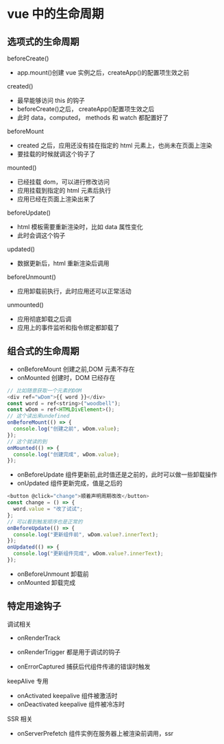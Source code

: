 # vue 中的生命周期

## 选项式的生命周期

beforeCreate()

- app.mount()创建 vue 实例之后，createApp()的配置项生效之前

created()

- 最早能够访问 this 的钩子
- beforeCreate()之后， createApp()配置项生效之后
- 此时 data，computed， methods 和 watch 都配置好了

beforeMount

- created 之后，应用还没有挂在指定的 html 元素上，也尚未在页面上渲染
- 要挂载的时候就调这个钩子了

mounted()

- 已经挂载 dom，可以进行修改访问
- 应用挂载到指定的 html 元素后执行
- 应用已经在页面上渲染出来了

beforeUpdate()

- html 模板需要重新渲染时，比如 data 属性变化
- 此时会调这个钩子

updated()

- 数据更新后，html 重新渲染后调用

beforeUnmount()

- 应用卸载前执行，此时应用还可以正常活动

unmounted()

- 应用彻底卸载之后调
- 应用上的事件监听和指令绑定都卸载了

## 组合式的生命周期

- onBeforeMount 创建之前,DOM 元素不存在
- onMounted 创建时，DOM 已经存在

```js
// 比如随意获取一个元素的DOM
<div ref="wDom">{{ word }}</div>
const word = ref<string>("woodbell");
const wDom = ref<HTMLDivElement>();
// 这个读出来undefined
onBeforeMount(() => {
  console.log("创建之前", wDom.value);
});
// 这个就读的到
onMounted(() => {
  console.log("创建完成", wDom.value);
});
```

- onBeforeUpdate 组件更新前,此时值还是之前的，此时可以做一些卸载操作
- onUpdated 组件更新完成，值是之后的

```js
<button @click="change">顺着声明周期改改</button>
const change = () => {
  word.value = "改了试试";
};
// 可以看到触发顺序也是正常的
onBeforeUpdate(() => {
  console.log("更新组件前", wDom.value?.innerText);
});
onUpdated(() => {
  console.log("更新组件完成", wDom.value?.innerText);
});
```

- onBeforeUnmount 卸载前
- onMounted 卸载完成

## 特定用途钩子

调试相关

- onRenderTrack
- onRenderTrigger 都是用于调试的钩子

- onErrorCaptured 捕获后代组件传递的错误时触发

keepAlive 专用

- onActivated keepalive 组件被激活时
- onDeactivated keepalive 组件被冷冻时

SSR 相关

- onServerPrefetch 组件实例在服务器上被渲染前调用，ssr
